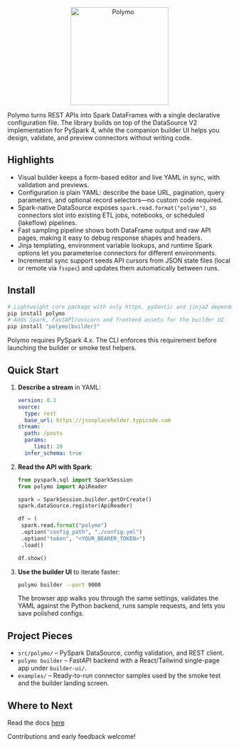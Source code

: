 <p align="center">
  <img src="builder-ui/public/logo.png" alt="Polymo" width="220">
</p>

Polymo turns REST APIs into Spark DataFrames with a single declarative configuration file. The library builds on top of the DataSource V2 implementation for PySpark 4, while the companion builder UI helps you design, validate, and preview connectors without writing code.

## Highlights
- Visual builder keeps a form-based editor and live YAML in sync, with validation and previews.
- Configuration is plain YAML: describe the base URL, pagination, query parameters, and optional record selectors—no custom code required.
- Spark-native DataSource exposes `spark.read.format("polymo")`, so connectors slot into existing ETL jobs, notebooks, or scheduled (lakeflow) pipelines.
- Fast sampling pipeline shows both DataFrame output and raw API pages, making it easy to debug response shapes and headers.
- Jinja templating, environment variable lookups, and runtime Spark options let you parameterise connectors for different environments.
- Incremental sync support seeds API cursors from JSON state files (local or remote via `fsspec`) and updates them automatically between runs.

## Install

```bash
# Lightweight core package with only httpx, pydantic and jinja2 dependencies
pip install polymo
# Adds Spark, FastAPI/uvicorn and frontend assets for the builder UI
pip install "polymo[builder]"

```

Polymo requires PySpark 4.x. The CLI enforces this requirement before launching the builder or smoke test helpers.

## Quick Start

1. **Describe a stream** in YAML:

   ```yaml
   version: 0.1
   source:
     type: rest
     base_url: https://jsonplaceholder.typicode.com
   stream:
     path: /posts
     params:
       _limit: 20
     infer_schema: true
   ```

2. **Read the API with Spark**:

   ```python
   from pyspark.sql import SparkSession
   from polymo import ApiReader

   spark = SparkSession.builder.getOrCreate()
   spark.dataSource.register(ApiReader)

   df = (
    spark.read.format("polymo")
    .option("config_path", "./config.yml")
    .option("token", "<YOUR_BEARER_TOKEN>")
    .load()
   
   df.show()
   ```

3. **Use the builder UI** to iterate faster:

   ```bash
   polymo builder --port 9000
   ```

   The browser app walks you through the same settings, validates the YAML against the Python backend, runs sample requests, and lets you save polished configs.

## Project Pieces
- `src/polymo/` – PySpark DataSource, config validation, and REST client.
- `polymo builder` – FastAPI backend with a React/Tailwind single-page app under `builder-ui/`.
- `examples/` – Ready-to-run connector samples used by the smoke test and the builder landing screen.

## Where to Next
Read the docs [here](https://dan1elt0m.github.io/polymo/)

Contributions and early feedback welcome!

